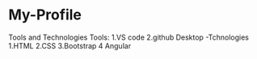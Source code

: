 # My-Profile

Tools and Technologies
Tools:
      1.VS code
      2.github Desktop
-Tchnologies
      1.HTML
      2.CSS
      3.Bootstrap
      4 Angular